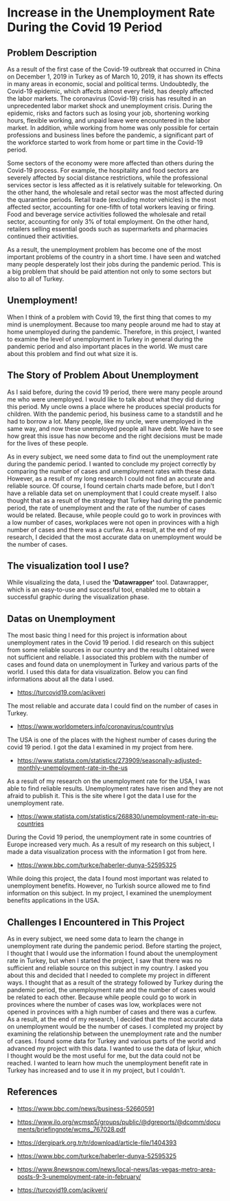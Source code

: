 # Increase in the Unemployment Rate During the Covid 19 Period


## Problem Description

As a result of the first case of the Covid-19 outbreak that occurred in China on December 1, 2019 in Turkey as of March 10, 2019, it has shown its effects in many areas in economic, social and political terms. Undoubtedly, the Covid-19 epidemic, which affects almost every field, has deeply affected the labor markets. The coronavirus (Covid-19) crisis has resulted in an unprecedented labor market shock and unemployment crisis. During the epidemic, risks and factors such as losing your job, shortening working hours, flexible working, and unpaid leave were encountered in the labor market. In addition, while working from home was only possible for certain professions and business lines before the pandemic, a significant part of the workforce started to work from home or part time in the Covid-19 period.

Some sectors of the economy were more affected than others during the Covid-19 process. For example, the hospitality and food sectors are severely affected by social distance restrictions, while the professional services sector is less affected as it is relatively suitable for teleworking. On the other hand, the wholesale and retail sector was the most affected during the quarantine periods. Retail trade (excluding motor vehicles) is the most affected sector, accounting for one-fifth of total workers leaving or firing. Food and beverage service activities followed the wholesale and retail sector, accounting for only 3% of total employment. On the other hand, retailers selling essential goods such as supermarkets and pharmacies continued their activities.

As a result, the unemployment problem has become one of the most important problems of the country in a short time. I have seen and watched many people desperately lost their jobs during the pandemic period. This is a big problem that should be paid attention not only to some sectors but also to all of Turkey.


## Unemployment!

When I think of a problem with Covid 19, the first thing that comes to my mind is unemployment. Because too many people around me had to stay at home unemployed during the pandemic. Therefore, in this project, I wanted to examine the level of unemployment in Turkey in general during the pandemic period and also important places in the world. We must care about this problem and find out what size it is.


## The Story of Problem About Unemployment

As I said before, during the covid 19 period, there were many people around me who were unemployed. I would like to talk about what they did during this period. My uncle owns a place where he produces special products for children. With the pandemic period, his business came to a standstill and he had to borrow a lot. Many people, like my uncle, were unemployed in the same way, and now these unemployed people all have debt. We have to see how great this issue has now become and the right decisions must be made for the lives of these people.

As in every subject, we need some data to find out the unemployment rate during the pandemic period. I wanted to conclude my project correctly by comparing the number of cases and unemployment rates with these data. However, as a result of my long research I could not find an accurate and reliable source. Of course, I found certain charts made before, but I don't have a reliable data set on unemployment that I could create myself. I also thought that as a result of the strategy that Turkey had during the pandemic period, the rate of unemployment and the rate of the number of cases would be related. Because, while people could go to work in provinces with a low number of cases, workplaces were not open in provinces with a high number of cases and there was a curfew. As a result, at the end of my research, I decided that the most accurate data on unemployment would be the number of cases.


## The visualization tool I use?

While visualizing the data, I used the **'Datawrapper'** tool. Datawrapper, which is an easy-to-use and successful tool, enabled me to obtain a successful graphic during the visualization phase.

## Datas on Unemployment

The most basic thing I need for this project is information about unemployment rates in the Covid 19 period. I did research on this subject from some reliable sources in our country and the results I obtained were not sufficient and reliable. I associated this problem with the number of cases and found data on unemployment in Turkey and various parts of the world. I used this data for data visualization. Below you can find informations about all the data I used.



-	https://turcovid19.com/acikveri

The most reliable and accurate data I could find on the number of cases in Turkey.



-	https://www.worldometers.info/coronavirus/country/us

The USA is one of the places with the highest number of cases during the covid 19 period. I got the data I examined in my project from here.



-	https://www.statista.com/statistics/273909/seasonally-adjusted-monthly-unemployment-rate-in-the-us

As a result of my research on the unemployment rate for the USA, I was able to find reliable results. Unemployment rates have risen and they are not afraid to publish it. This is the site where I got the data I use for the unemployment rate.



-	https://www.statista.com/statistics/268830/unemployment-rate-in-eu-countries

During the Covid 19 period, the unemployment rate in some countries of Europe increased very much. As a result of my research on this subject, I made a data visualization process with the information I got from here.



-	https://www.bbc.com/turkce/haberler-dunya-52595325

While doing this project, the data I found most important was related to unemployment benefits. However, no Turkish source allowed me to find information on this subject. In my project, I examined the unemployment benefits applications in the USA.


## Challenges I Encountered in This Project

As in every subject, we need some data to learn the change in unemployment rate during the pandemic period. Before starting the project, I thought that I would use the information I found about the unemployment rate in Turkey, but when I started the project, I saw that there was no sufficient and reliable source on this subject in my country. I asked you about this and decided that I needed to complete my project in different ways. I thought that as a result of the strategy followed by Turkey during the pandemic period, the unemployment rate and the number of cases would be related to each other. Because while people could go to work in provinces where the number of cases was low, workplaces were not opened in provinces with a high number of cases and there was a curfew. As a result, at the end of my research, I decided that the most accurate data on unemployment would be the number of cases. I completed my project by examining the relationship between the unemployment rate and the number of cases. I found some data for Turkey and various parts of the world and advanced my project with this data. I wanted to use the data of İşkur, which I thought would be the most useful for me, but the data could not be reached. I wanted to learn how much the unemployment benefit rate in Turkey has increased and to use it in my project, but I couldn't.

## References

- https://www.bbc.com/news/business-52660591

- https://www.ilo.org/wcmsp5/groups/public/@dgreports/@dcomm/documents/briefingnote/wcms_767028.pdf

- https://dergipark.org.tr/tr/download/article-file/1404393

- https://www.bbc.com/turkce/haberler-dunya-52595325

- https://www.8newsnow.com/news/local-news/las-vegas-metro-area-posts-9-3-unemployment-rate-in-february/

- https://turcovid19.com/acikveri/

